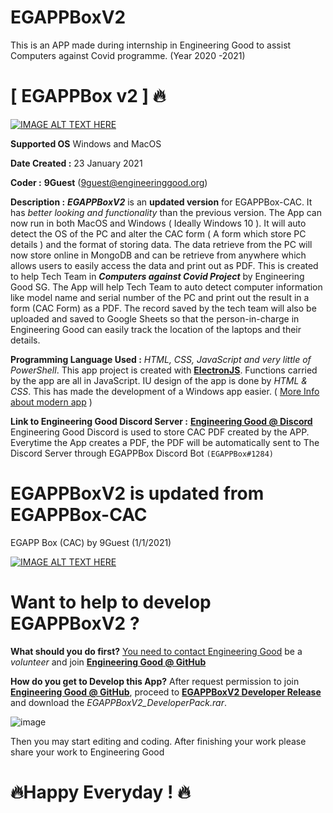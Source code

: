 # EGAPPBoxV2
This is an APP made during internship in Engineering Good to assist Computers against Covid programme. (Year 2020 -2021)

# [ EGAPPBox v2 ] 🔥

[![IMAGE ALT TEXT HERE](https://img.youtube.com/vi/XxHfZ3mssw4/0.jpg)](https://www.youtube.com/watch?v=XxHfZ3mssw4)

**Supported OS**
Windows and MacOS

**Date Created :**
23 January 2021

**Coder :**
**9Guest** (9guest@engineeringgood.org)

**Description :**
***EGAPPBoxV2*** is an **updated version** for EGAPPBox-CAC. It has *better looking and functionality* than the previous version. The App can now run in both MacOS and Windows ( Ideally Windows 10 ). It will auto detect the OS of the PC and alter the CAC form ( A form which store PC details ) and the format of storing data. The data retrieve from the PC will now store online in MongoDB and can be retrieve from anywhere which allows users to easily access the data and print out as PDF. 
This is created to help Tech Team in ***Computers against Covid Project*** by Engineering Good SG. 
The App will help Tech Team to auto detect computer information like model name and serial number of the PC and print out the result in a form (CAC Form) as a PDF. 
The record saved by the tech team will also be uploaded and saved to Google Sheets so that the person-in-charge in Engineering Good can easily track the location of the laptops and their details.

**Programming Language Used :**
*HTML, CSS, JavaScript and very little of PowerShell*.
This app project is created with [**ElectronJS**](https://www.electronjs.org/).
Functions carried by the app are all in JavaScript. IU design of the app is done by *HTML & CSS*.
This has made the development of a Windows app easier. ( [More Info about modern app](https://docs.microsoft.com/en-us/archive/msdn-magazine/2013/february/modern-apps-create-windows-store-apps-with-html5-and-javascript) )

**Link to Engineering Good Discord Server :**
[**Engineering Good @ Discord**](https://discord.gg/4ctzGu5v4F)
Engineering Good Discord is used to store CAC PDF created by the APP. Everytime the App creates a PDF, the PDF will be automatically sent to The Discord Server through EGAPPBox Discord Bot `(EGAPPBox#1284)`

# EGAPPBoxV2 is updated from EGAPPBox-CAC

EGAPP Box (CAC) by 9Guest (1/1/2021)

[![IMAGE ALT TEXT HERE](https://img.youtube.com/vi/UYiEPgAkQiw/0.jpg)](https://www.youtube.com/watch?v=UYiEPgAkQiw)

# Want to help to develop EGAPPBoxV2 ?

**What should you do first?**
[You need to contact Engineering Good](https://engineeringgood.org/about/contact-us/) be a *volunteer* and join [**Engineering Good @ GitHub**](https://github.com/Engineering-Good) 

**How do you get to Develop this App?**
After request permission to join [**Engineering Good @ GitHub**](https://github.com/Engineering-Good), proceed to [**EGAPPBoxV2 Developer Release**](https://github.com/Engineering-Good/EGAPPBox-CAC/releases/tag/2.0.0) and download the *EGAPPBoxV2_DeveloperPack.rar*. 

![image](https://user-images.githubusercontent.com/71936949/105570670-ee00de80-5d85-11eb-8c5b-7478f0318778.png)

Then you may start editing and coding. After finishing your work please share your work to Engineering Good

# 🔥Happy Everyday ! 🔥
